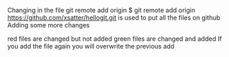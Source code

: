 Changing in the file
git remote add origin 
$ git remote add origin https://github.com/xsatter/hellogit.git
is used to put all the files on github 
Adding some more changes

red files are changed but not added 
green files are changed and added
If you add the file again you will overwrite the previous add

